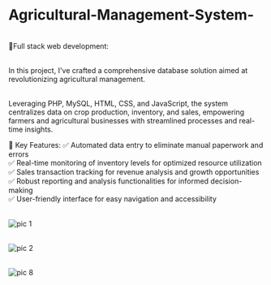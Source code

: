 # Agricultural-Management-System-

<br />🌱Full stack web development: 

<br />In this project, I've crafted a comprehensive database solution aimed at revolutionizing agricultural management.

<br />Leveraging PHP, MySQL, HTML, CSS, and JavaScript, the system centralizes data on crop production, inventory, and sales, empowering farmers and agricultural businesses with streamlined processes and real-time insights.

🚀 Key Features:
✅ Automated data entry to eliminate manual paperwork and errors
<br />✅ Real-time monitoring of inventory levels for optimized resource utilization
<br />✅ Sales transaction tracking for revenue analysis and growth opportunities
<br />✅ Robust reporting and analysis functionalities for informed decision-making
<br />✅ User-friendly interface for easy navigation and accessibility


<br />![pic 1](https://github.com/Vinotha3683/Agricultural-Management-System-/assets/121660210/41e69f25-5ab1-40f4-afb1-b2edf604bf20)

<br />![pic 2](https://github.com/Vinotha3683/Agricultural-Management-System-/assets/121660210/7009d30e-87ba-4a55-84aa-dcb5ad9b3fd8)

<br />![pic 8](https://github.com/Vinotha3683/Agricultural-Management-System-/assets/121660210/15e123a1-ed98-4215-922c-ce159db40ccd)


